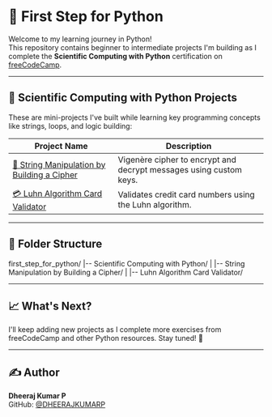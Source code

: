 # 🐍 First Step for Python

Welcome to my learning journey in Python!  
This repository contains beginner to intermediate projects I'm building as I complete the **Scientific Computing with Python** certification on [freeCodeCamp](https://www.freecodecamp.org/learn/scientific-computing-with-python/).

---

## 📘 Scientific Computing with Python Projects

These are mini-projects I've built while learning key programming concepts like strings, loops, and logic building:

| Project Name | Description |
|--------------|-------------|
| [🔐 String Manipulation by Building a Cipher](./Scientific%20Computing%20with%20Python/String%20Manipulation%20by%20Building%20a%20Cipher/README.md) | Vigenère cipher to encrypt and decrypt messages using custom keys. |
| [💳 Luhn Algorithm Card Validator](./Scientific%20Computing%20with%20Python/Luhn%20Algorithm%20Card%20Validator/README.md) | Validates credit card numbers using the Luhn algorithm. |

---

## 📁 Folder Structure

first_step_for_python/
|-- Scientific Computing with Python/
| |-- String Manipulation by Building a Cipher/
| |-- Luhn Algorithm Card Validator/


---

## 📈 What's Next?

I'll keep adding new projects as I complete more exercises from freeCodeCamp and other Python resources. Stay tuned! 🚀

---

## ✍️ Author

**Dheeraj Kumar P**  
GitHub: [@DHEERAJKUMARP](https://github.com/DHEERAJKUMARP)
